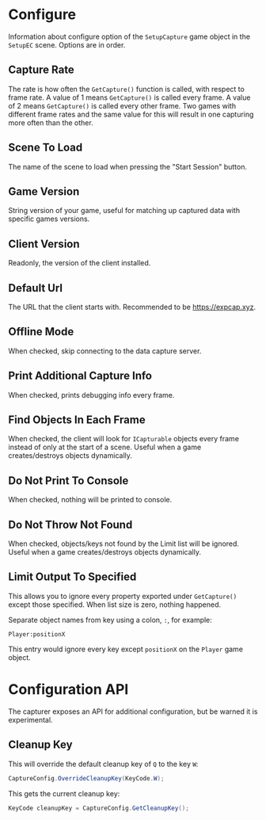 # Configure

Information about configure option of the `SetupCapture` game object in the `SetupEC` scene.
Options are in order.

## Capture Rate 

The rate is how often the `GetCapture()` function is called, with respect to frame rate.
A value of 1 means `GetCapture()` is called every frame. A value of 2 means `GetCapture()`
is called every other frame. Two games with different frame rates and the same value for this
will result in one capturing more often than the other.

## Scene To Load

The name of the scene to load when pressing the "Start Session" button.

## Game Version

String version of your game, useful for matching up captured data with specific games versions.

## Client Version

Readonly, the version of the client installed.

## Default Url

The URL that the client starts with. Recommended to be https://expcap.xyz.

## Offline Mode

When checked, skip connecting to the data capture server.

## Print Additional Capture Info

When checked, prints debugging info every frame.

## Find Objects In Each Frame

When checked, the client will look for `ICapturable` objects every frame instead of only at the start of a scene.
Useful when a game creates/destroys objects dynamically.

## Do Not Print To Console

When checked, nothing will be printed to console.

## Do Not Throw Not Found

When checked, objects/keys not found by the Limit list will be ignored. 
Useful when a game creates/destroys objects dynamically.

## Limit Output To Specified

This allows you to ignore every property exported under `GetCapture()` except those specified. When list size is zero, nothing happened.

Separate object names from key using a colon, `:`, for example:

```
Player:positionX
```

This entry would ignore every key except `positionX` on the `Player` game object.

# Configuration API

The capturer exposes an API for additional configuration, but be warned it is experimental.

## Cleanup Key

This will override the default cleanup key of `Q` to the key `W`:

```csharp
CaptureConfig.OverrideCleanupKey(KeyCode.W);
```

This gets the current cleanup key:

```csharp
KeyCode cleanupKey = CaptureConfig.GetCleanupKey();
```